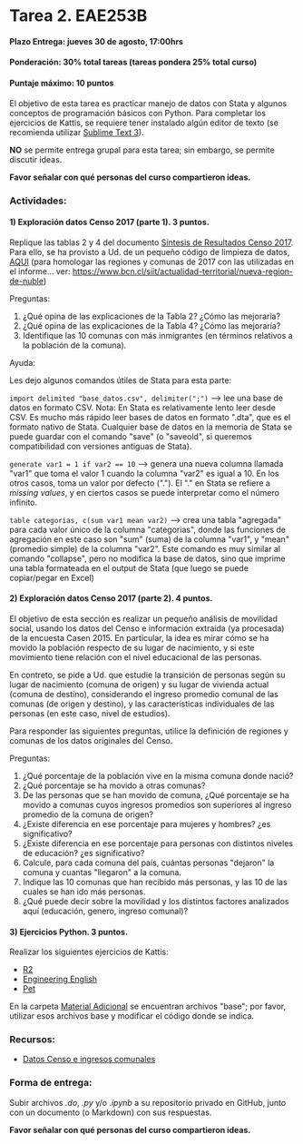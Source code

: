 # Tarea 2. EAE253B


#### Plazo Entrega: jueves 30 de agosto, 17:00hrs
#### Ponderación: 30% total tareas (tareas pondera 25% total curso)
#### Puntaje máximo: 10 puntos

El objetivo de esta tarea es practicar manejo de datos con Stata y algunos conceptos de programación básicos con Python. Para completar los ejercicios de Kattis, se requiere tener instalado algún editor de texto (se recomienda utilizar [Sublime Text 3](https://www.sublimetext.com/3)).

**NO** se permite entrega grupal para esta tarea; sin embargo, se permite discutir ideas. 

**Favor señalar con qué personas del curso compartieron ideas.**

### Actividades:

#### 1) Exploración datos Censo 2017 (parte 1). 3 puntos.

Replique las tablas 2 y 4 del documento [Síntesis de Resultados Censo 2017](http://www.censo2017.cl/descargas/home/sintesis-de-resultados-censo2017.pdf). Para ello, se ha provisto a Ud. de un pequeño código de limpieza de datos, [AQUI](Material%20adicional/tarea2_aux.do) (para homologar las regiones y comunas de 2017 con las utilizadas en el informe... ver: https://www.bcn.cl/siit/actualidad-territorial/nueva-region-de-nuble)

Preguntas:
1. ¿Qué opina de las explicaciones de la Tabla 2? ¿Cómo las mejoraría?
1. ¿Qué opina de las explicaciones de la Tabla 4? ¿Cómo las mejoraría?
1. Identifique las 10 comunas con más inmigrantes (en términos relativos a la población de la comuna).


Ayuda:

Les dejo algunos comandos útiles de Stata para esta parte:

`import delimited "base_datos.csv", delimiter(";")` --> lee una base de datos en formato CSV. Nota: En Stata es relativamente lento leer desde CSV. Es mucho más rápido leer bases de datos en formato ".dta", que es el formato nativo de Stata. Cualquier base de datos en la memoria de Stata se puede guardar con el comando "save" (o "saveold", si queremos compatibilidad con versiones antiguas de Stata).

`generate var1 = 1 if var2 == 10` --> genera una nueva columna llamada "var1" que toma el valor 1 cuando la columna "var2" es igual a 10. En los otros casos, toma un valor por defecto ("."). El "." en Stata se refiere a *missing values*, y en ciertos casos se puede interpretar como el número infinito.

`table categorias, c(sum var1 mean var2)` --> crea una tabla "agregada" para cada valor único de la columna "categorias", donde las funciones de agregación en este caso son "sum" (suma) de la columna "var1", y "mean" (promedio simple) de la columna "var2". Este comando es muy similar al comando "collapse", pero no modifica la base de datos, sino que imprime una tabla formateada en el output de Stata (que luego se puede copiar/pegar en Excel)



#### 2) Exploración datos Censo 2017 (parte 2). 4 puntos.

El objetivo de esta sección es realizar un pequeño análisis de movilidad social, usando los datos del Censo e información extraida (ya procesada) de la encuesta Casen 2015. En particular, la idea es mirar cómo se ha movido la población respecto de su lugar de nacimiento, y si este movimiento tiene relación con el nivel educacional de las personas.

En contreto, se pide a Ud. que estudie la transición de personas según su lugar de nacimiento (comuna de origen) y su lugar de vivienda actual (comuna de destino), considerando el ingreso promedio comunal de las comunas (de origen y destino), y las características individuales de las personas (en este caso, nivel de estudios).

Para responder las siguientes preguntas, utilice la definición de regiones y comunas de los datos originales del Censo.

Preguntas:
1. ¿Qué porcentaje de la población vive en la misma comuna donde nació?
1. ¿Qué porcentaje se ha movido a otras comunas?
1. De las personas que se han movido de comuna, ¿Qué porcentaje se ha movido a comunas cuyos ingresos promedios son superiores al ingreso promedio de la comuna de origen?
1. ¿Existe diferencia en ese porcentaje para mujeres y hombres? ¿es significativo?
1. ¿Existe diferencia en ese porcentaje para personas con distintos niveles de educación? ¿es significativo?
1. Calcule, para cada comuna del país, cuántas personas "dejaron" la comuna y cuantas "llegaron" a la comuna.
1. Indique las 10 comunas que han recibido más personas, y las 10 de las cuales se han ido más personas.
1. ¿Qué puede decir sobre la movilidad y los distintos factores analizados aquí (educación, genero, ingreso comunal)?

#### 3) Ejercicios Python. 3 puntos.

Realizar los siguientes ejercicios de Kattis:
- [R2](https://open.kattis.com/problems/r2)
- [Engineering English](https://open.kattis.com/problems/engineeringenglish)
- [Pet](https://open.kattis.com/problems/pet)

En la carpeta [Material Adicional](Material%20adicional) se encuentran archivos "base"; por favor, utilizar esos archivos base y modificar el código donde se indica.

### Recursos:

- [Datos Censo e ingresos comunales](https://www.dropbox.com/sh/tjgcxm1rg9aba15/AABYeM9EwZva-XXpi74ixRUla?dl=0)

### Forma de entrega:

Subir archivos *.do*, *.py* y/o *.ipynb* a su repositorio privado en GitHub, junto con un documento (o Markdown) con sus respuestas. 

**Favor señalar con qué personas del curso compartieron ideas.**